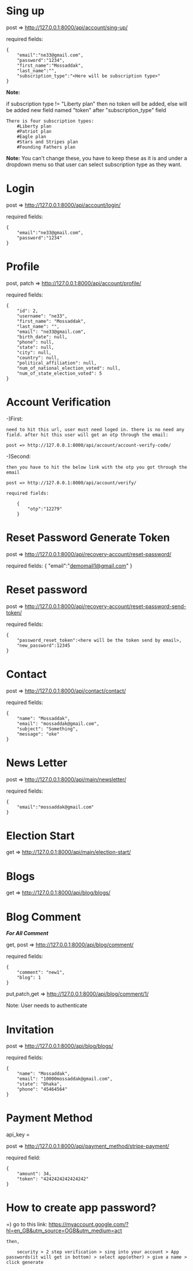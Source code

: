 # Sing up
post => http://127.0.0.1:8000/api/account/sing-up/

required fields: 

    {
        "email":"ne33@gmail.com",
        "password":"1234",
        "first_name":"Mossaddak",
        "last_name":"",
        "subscription_type":"<Here will be subscription type>"
    }

<b>Note:</b> 
<p>
    if subscription type != "Liberty plan" then no token will be added,
    else will be added new field named "token" after "subscription_type" field
    
</p>

    There is four subscription types:
        #Liberty plan
        #Patriot plan
        #Eagle plan
        #Stars and Stripes plan
        #Founding Fathers plan
    
<b>Note:</b> You can't change these, you have to keep these as it is and under a dropdown menu so that user can select subscription type as they want.






# Login
post => http://127.0.0.1:8000/api/account/login/

required fields:

    {
        "email":"ne33@gmail.com",
        "password":"1234"
    }


# Profile 
post, patch => http://127.0.0.1:8000/api/account/profile/

required fields:

    {
        "id": 2,
        "username": "ne33",
        "first_name": "Mossaddak",
        "last_name": "",
        "email": "ne33@gmail.com",
        "birth_date": null,
        "phone": null,
        "state": null,
        "city": null,
        "country": null,
        "political_affiliation": null,
        "num_of_national_election_voted": null,
        "num_of_state_election_voted": 5
    }


# Account Verification
-)First:

    need to hit this url, user must need loged in. there is no need any field. after hit this user will get an otp through the email:

    post => http://127.0.0.1:8000/api/account/account-verify-code/

-)Second:

    then you have to hit the below link with the otp you got through the email 

    post => http://127.0.0.1:8000/api/account/verify/

    required fields:

        {
            "otp":"12279"
        }


# Reset Password Generate Token
post => http://127.0.0.1:8000/api/recovery-account/reset-password/

required fields:
    {
        "email":"demomail1@gmail.com"
    }


# Reset password
post => http://127.0.0.1:8000/api/recovery-account/reset-password-send-token/

required fields:

    {
        "password_reset_token":<here will be the token send by email>,
        "new_password":12345
    }


# Contact 
post => http://127.0.0.1:8000/api/contact/contact/

required fields:

    {
        "name": "Mossaddak",
        "email": "mossaddak@gmail.com",
        "subject": "Something",
        "message": "oke"
    }


# News Letter 
post => http://127.0.0.1:8000/api/main/newsletter/

required fields:

    {
        "email":"mossaddak@gmail.com"
    }


# Election Start
get => http://127.0.0.1:8000/api/main/election-start/


# Blogs
get => http://127.0.0.1:8000/api/blog/blogs/


# Blog Comment

<b><i>For All Comment</i></b>

get, post => http://127.0.0.1:8000/api/blog/comment/

required fields:

    {
        "comment": "new1",
        "blog": 1
    }

put,patch,get => http://127.0.0.1:8000/api/blog/comment/1/

Note: User needs to authenticate



# Invitation
post => http://127.0.0.1:8000/api/blog/blogs/

required fields:

    {
        "name": "Mossaddak",
        "email": "10000mossaddak@gmail.com",
        "state": "Dhaka",
        "phone": "45464564"
    }


# Payment Method
api_key = 

post => http://127.0.0.1:8000/api/payment_method/stripe-payment/

required field:

    {
        "amount": 34,
        "token": "4242424242424242"
    }


# How to create app password?
=)
    go to this link: https://myaccount.google.com/?hl=en_GB&utm_source=OGB&utm_medium=act

    then,

        security > 2 step verification > sing into your account > App passwords(it will get in bottom) > select app(other) > give a name > click generate

